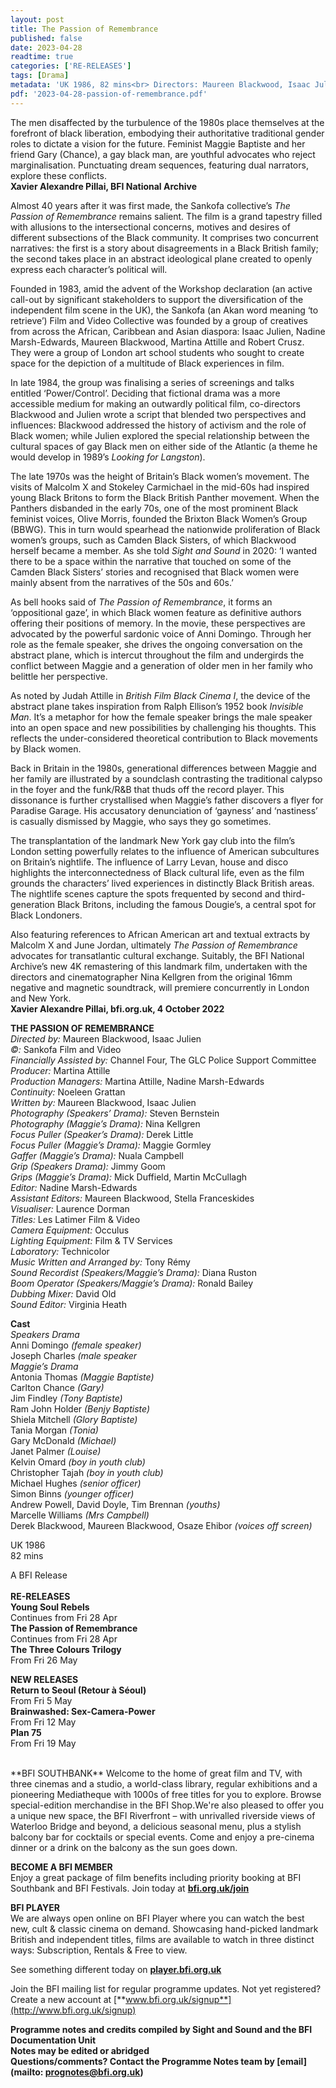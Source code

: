 ```yaml
---
layout: post
title: The Passion of Remembrance
published: false
date: 2023-04-28
readtime: true
categories: ['RE-RELEASES']
tags: [Drama]
metadata: 'UK 1986, 82 mins<br> Directors: Maureen Blackwood, Isaac Julien'
pdf: '2023-04-28-passion-of-remembrance.pdf'
---
```


The men disaffected by the turbulence of the 1980s place themselves at the forefront of black liberation, embodying their authoritative traditional gender roles to dictate a vision for the future. Feminist Maggie Baptiste and her friend Gary (Chance), a gay black man, are youthful advocates who reject marginalisation. Punctuating dream sequences, featuring dual narrators, explore these conflicts.  
**Xavier Alexandre Pillai, BFI National Archive**

Almost 40 years after it was first made, the Sankofa collective’s _The Passion of Remembrance_ remains salient. The film is a grand tapestry filled with allusions to the intersectional concerns, motives and desires of different subsections of the Black community. It comprises two concurrent narratives: the first is a story about disagreements in a Black British family; the second takes place in an abstract ideological plane created to openly express each character’s political will.

Founded in 1983, amid the advent of the Workshop declaration (an active call-out by significant stakeholders to support the diversification of the independent film scene in the UK), the Sankofa (an Akan word meaning ‘to retrieve’) Film and Video Collective was founded by a group of creatives from across the African, Caribbean and Asian diaspora: Isaac Julien, Nadine Marsh-Edwards, Maureen Blackwood, Martina Attille and Robert Crusz. They were a group of London art school students who sought to create space for the depiction of a multitude of Black experiences in film.

In late 1984, the group was finalising a series of screenings and talks entitled ‘Power/Control’. Deciding that fictional drama was a more accessible medium for making an outwardly political film, co-directors Blackwood and Julien wrote a script that blended two perspectives and influences: Blackwood addressed the history of activism and the role of Black women; while Julien explored the special relationship between the cultural spaces of gay Black men on either side of the Atlantic (a theme he would develop in 1989’s _Looking for Langston_).

The late 1970s was the height of Britain’s Black women’s movement. The visits of Malcolm X and Stokeley Carmichael in the mid-60s had inspired young Black Britons to form the Black British Panther movement. When the Panthers disbanded in the early 70s, one of the most prominent Black feminist voices, Olive Morris, founded the Brixton Black Women’s Group (BBWG). This in turn would spearhead the nationwide proliferation of Black women’s groups, such as Camden Black Sisters, of which Blackwood herself became a member. As she told _Sight and Sound_ in 2020: ‘I wanted there to be a space within the narrative that touched on some of the Camden Black Sisters’ stories and recognised that Black women were mainly absent from the narratives of the 50s and 60s.’

As bell hooks said of _The Passion of Remembrance_, it forms an ‘oppositional gaze’, in which Black women feature as definitive authors offering their positions of memory. In the movie, these perspectives are advocated by the powerful sardonic voice of Anni Domingo. Through her role as the female speaker, she drives the ongoing conversation on the abstract plane, which is intercut throughout the film and undergirds the conflict between Maggie and a generation of older men in her family who belittle her perspective.

As noted by Judah Attille in _British Film Black Cinema I_, the device of the abstract plane takes inspiration from Ralph Ellison’s 1952 book _Invisible Man_. It’s a metaphor for how the female speaker brings the male speaker into an open space and new possibilities by challenging his thoughts. This reflects the under-considered theoretical contribution to Black movements by Black women.

Back in Britain in the 1980s, generational differences between Maggie and her family are illustrated by a soundclash contrasting the traditional calypso in the foyer and the funk/R&B that thuds off the record player. This dissonance is further crystallised when Maggie’s father discovers a flyer for Paradise Garage. His accusatory denunciation of ‘gayness’ and ‘nastiness’ is casually dismissed by Maggie, who says they go sometimes.

The transplantation of the landmark New York gay club into the film’s London setting powerfully relates to the influence of American subcultures on Britain’s nightlife. The influence of Larry Levan, house and disco highlights the interconnectedness of Black cultural life, even as the film grounds the characters’ lived experiences in distinctly Black British areas. The nightlife scenes capture the spots frequented by second and third-generation Black Britons, including the famous Dougie’s, a central spot for Black Londoners.

Also featuring references to African American art and textual extracts by Malcolm X and June Jordan, ultimately _The Passion of Remembrance_ advocates for transatlantic cultural exchange. Suitably, the BFI National Archive’s new 4K remastering of this landmark film, undertaken with the directors and cinematographer Nina Kellgren from the original 16mm negative and magnetic soundtrack, will premiere concurrently in London and New York.  
**Xavier Alexandre Pillai, bfi.org.uk, 4 October 2022**  

**THE PASSION OF REMEMBRANCE**  
_Directed by:_ Maureen Blackwood, Isaac Julien  
_©:_ Sankofa Film and Video  
_Financially Assisted by:_ Channel Four, The GLC Police Support Committee    
_Producer:_ Martina Attille  
_Production Managers:_ Martina Attille, Nadine Marsh-Edwards  
_Continuity:_ Noeleen Grattan  
_Written by:_ Maureen Blackwood, Isaac Julien  
_Photography (Speakers’ Drama):_ Steven Bernstein  
_Photography (Maggie’s Drama):_ Nina Kellgren  
_Focus Puller (Speaker’s Drama):_ Derek Little  
_Focus Puller (Maggie’s Drama):_ Maggie Gormley  
_Gaffer (Maggie’s Drama):_ Nuala Campbell  
_Grip (Speakers Drama):_ Jimmy Goom  
_Grips (Maggie’s Drama):_ Mick Duffield, Martin McCullagh  
_Editor:_ Nadine Marsh-Edwards  
_Assistant Editors:_ Maureen Blackwood, Stella Franceskides  
_Visualiser:_ Laurence Dorman  
_Titles:_ Les Latimer Film & Video  
_Camera Equipment:_ Occulus  
_Lighting Equipment:_ Film & TV Services  
_Laboratory:_ Technicolor  
_Music Written and Arranged by:_ Tony Rémy  
_Sound Recordist (Speakers/Maggie’s Drama):_ Diana Ruston    
_Boom Operator (Speakers/Maggie’s Drama):_ Ronald Bailey  
_Dubbing Mixer:_ David Old  
_Sound Editor:_ Virginia Heath  

**Cast**  
_Speakers Drama_  
Anni Domingo _(female speaker)_  
Joseph Charles _(male speaker_  
_Maggie’s Drama_  
Antonia Thomas _(Maggie Baptiste)_  
Carlton Chance _(Gary)_  
Jim Findley _(Tony Baptiste)_  
Ram John Holder _(Benjy Baptiste)_  
Shiela Mitchell _(Glory Baptiste)_  
Tania Morgan _(Tonia)_  
Gary McDonald _(Michael)_  
Janet Palmer _(Louise)_  
Kelvin Omard _(boy in youth club)_  
Christopher Tajah _(boy in youth club)_  
Michael Hughes _(senior officer)_  
Simon Binns _(younger officer)_  
Andrew Powell, David Doyle, Tim Brennan _(youths)_  
Marcelle Williams _(Mrs Campbell)_  
Derek Blackwood, Maureen Blackwood, Osaze Ehibor _(voices off screen)_  

UK 1986  
82 mins  

A BFI Release  
<br>
**RE-RELEASES**  
**Young Soul Rebels**  
Continues from Fri 28 Apr  
**The Passion of Remembrance**  
Continues from Fri 28 Apr  
**The Three Colours Trilogy**  
From Fri 26 May  


**NEW RELEASES**  
**Return to Seoul (Retour à Séoul)**  
From Fri 5 May  
**Brainwashed: Sex-Camera-Power**  
From Fri 12 May  
**Plan 75**  
From Fri 19 May  

<br>
**BFI SOUTHBANK**  
Welcome to the home of great film and TV, with three cinemas and a studio, a world-class library, regular exhibitions and a pioneering Mediatheque with 1000s of free titles for you to explore. Browse special-edition merchandise in the BFI Shop.We&#39;re also pleased to offer you a unique new space, the BFI Riverfront – with unrivalled riverside views of Waterloo Bridge and beyond, a delicious seasonal menu, plus a stylish balcony bar for cocktails or special events. Come and enjoy a pre-cinema dinner or a drink on the balcony as the sun goes down.  

**BECOME A BFI MEMBER**  
Enjoy a great package of film benefits including priority booking at BFI Southbank and BFI Festivals. Join today at [**bfi.org.uk/join**](http://www.bfi.org.uk/join)  

**BFI PLAYER**  
 We are always open online on BFI Player where you can watch the best new, cult &amp; classic cinema on demand. Showcasing hand-picked landmark British and independent titles, films are available to watch in three distinct ways: Subscription, Rentals &amp; Free to view.  

See something different today on [**player.bfi.org.uk**](https://player.bfi.org.uk)  

Join the BFI mailing list for regular programme updates. Not yet registered? Create a new account at [**www.bfi.org.uk/signup**](http://www.bfi.org.uk/signup)

**Programme notes and credits compiled by Sight and Sound and the BFI Documentation Unit  
Notes may be edited or abridged  
Questions/comments? Contact the Programme Notes team by [email](mailto: prognotes@bfi.org.uk)**
